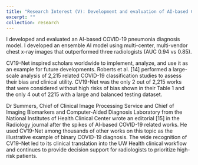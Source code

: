 ```yaml
---
title: "Research Interest (V): Development and evaluation of AI-based COVID-19 pneumonia diagnosis "
excerpt: ""
collection: research
---
```


I developed and evaluated an AI-based COVID-19 pneumonia diagnosis model. I developed an ensemble AI model using multi-center, multi-vendor chest x-ray images that outperformed three radiologists (AUC 0.94 vs 0.85).

CV19-Net inspired scholars worldwide to implement, analyze, and use it as an example for future developments. Roberts et al. [14] performed a large-scale analysis of 2,215 related COVID-19 classification studies to assess their bias and clinical utility. CV19-Net was the only 2 out of 2,215 works that were considered without high risks of bias shown in their Table 1 and the only 4 out of 2215 with a large and balanced testing dataset. 

Dr Summers, Chief of Clinical Image Processing Service and Chief of Imaging Biomarkers and Computer-Aided Diagnosis Laboratory from the National Institutes of Health Clinical Center wrote an editorial [15] in the Radiology journal after the spikes of AI-based COVID-19 related works. He used CV19-Net among thousands of other works on this topic as the illustrative example of binary COVID-19 diagnosis.
The wide recognition of CV19-Net led to its clinical translation into the UW Health clinical workflow and continues to provide decision support for radiologists to prioritize high-risk patients.   